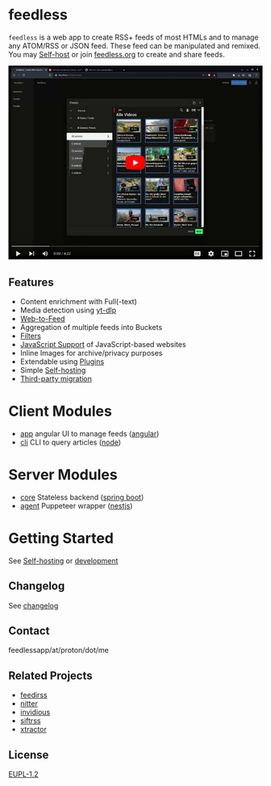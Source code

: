 # feedless

`feedless` is a web app to create RSS+ feeds of most HTMLs and to manage any ATOM/RSS or JSON feed. These feed can be manipulated and remixed. 
You may [Self-host](./docs/self-hosting.md) or join [feedless.org](https://feedless.org) to create and share feeds.


[![Watch the video](docs/screenshot.png)](https://www.youtube.com/watch?v=PolMYwBVmzc)

## Features
- Content enrichment with Full(-text)
- Media detection using [yt-dlp](https://github.com/yt-dlp)
- [Web-to-Feed](docs/web-to-Feed.md)
- Aggregation of multiple feeds into Buckets
- [Filters](docs/filters.md)
- [JavaScript Support](./packages/agent/README.md) of JavaScript-based websites
- Inline Images for archive/privacy purposes
- Extendable using [Plugins](docs/plugins.md)
- Simple [Self-hosting](./docs/self-hosting.md)
- [Third-party migration](./docs/third-party-migration.md) 

# Client Modules
- [app](./packages/app-web/README.md) angular UI to manage feeds ([angular](angular.io/))
- [cli](./packages/app-cli/README.md) CLI to query articles ([node](https://nodejs.org/))

# Server Modules
- [core](./packages/server-core/README.md) Stateless backend ([spring boot](https://spring.io/projects/spring-boot/))
- [agent](./packages/agent/README.md) Puppeteer wrapper ([nestjs](https://nestjs.com/))

# Getting Started
See [Self-hosting](./docs/self-hosting.md) or [development](./docs/development.md)

## Changelog
See [changelog](changelog.md)

## Contact
feedlessapp/at/proton/dot/me

## Related Projects
- [feedirss](https://www.feedirss.com/)
- [nitter](https://github.com/zedeus/nitter)
- [invidious](https://github.com/iv-org/invidious)
- [siftrss](https://siftrss.com/)
- [xtractor](https://github.com/mohaps/xtractor)

## License
[EUPL-1.2](https://opensource.org/licenses/EUPL-1.2)
